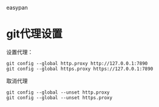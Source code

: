 easypan


# git代理设置
设置代理：
```shell
git config --global http.proxy http://127.0.0.1:7890
git config --global https.proxy https://127.0.0.1:7890
```
取消代理
```shell
git config --global --unset http.proxy
git config --global --unset https.proxy
```